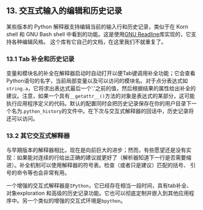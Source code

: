 ## 13. 交互式输入的编辑和历史记录

某些版本的 Python 解释器支持编辑当前的输入行和历史记录，类似于在 Korn shell 和 GNU Bash shell 中看到的功能。这是使用[GNU Readline](http://tiswww.case.edu/php/chet/readline/rltop.html)库实现的，它支持各种编辑风格。 这个库有它自己的文档，在这里我们不就重复了。

### 13.1 Tab 补全和历史记录

变量和模块名的补全在解释器启动时自动打开以便Tab键调用补全功能；它会查看Python语句的名字，当前局部变量以及可以访问的模块名。对于点分表达式如`string.a`，它将求出表达式最后一个'.'之前的值，然后根据结果的属性给出补全的建议。注意，如果一个具有`__getattr__()`方法的对象是表达式的某部分，这可能执行应用程序定义的代码。默认的配置同时会把历史记录保存在你的用户目录下一个名为.`python_history`的文件中。在下次与交互式解释器的回话中，历史记录将还可以访问。

### 13.2 其它交互式解释器

与早期版本的解释器相比，现在是向前巨大的进步；然而，有些愿望还是没有实现：如果能对连续的行给出正确的建议就更好了（解析器知道下一行是否需要缩进）。补全机制可以使用解释器的符号表。检查（或者只是建议）匹配的括号、 引号的命令等也会非常有用。

一个增强的交互式解释器是`IPython`，它已经存在相当一段时间，具有tab补全、 对象exploration 和高级的历史记录功能。它也可以彻底定制并嵌入到其他应用程序中。另一个类似的增强的交互式环境是`bpython`。

